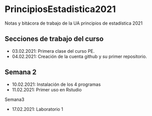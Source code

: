 # PrincipiosEstadistica2021
Notas y bitácora de trabajo de la UA principios de estadística 2021


## Secciones de trabajo del curso 

+ 03.02.2021: Primera clase del curso PE.
+ 04.02.2021: Creación de la cuenta github y su primer repositorio.

## Semana 2

+ 10.02.2021: Instalación de los 4 programas
+ 11.02.2021: Primer uso en Rstudio 

Semana3
+ 17.02.2021: Laboratorio 1


